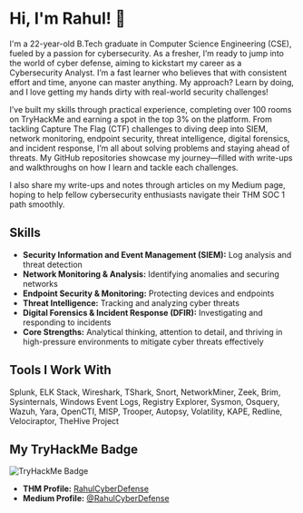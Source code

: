 # Hi, I'm Rahul! 👋

I'm a 22-year-old B.Tech graduate in Computer Science Engineering (CSE), fueled by a passion for cybersecurity. 
As a fresher, I’m ready to jump into the world of cyber defense, aiming to kickstart my career as a Cybersecurity Analyst. I’m a fast learner who believes that with consistent effort and time, anyone can master anything. My approach? Learn by doing, and I love getting my hands dirty with real-world security challenges!

I’ve built my skills through practical experience, completing over 100 rooms on TryHackMe and earning a spot in the top 3% on the platform. From tackling Capture The Flag (CTF) challenges to diving deep into SIEM, network monitoring, endpoint security, threat intelligence, digital forensics, and incident response, I’m all about solving problems and staying ahead of threats. My GitHub repositories showcase my journey—filled with write-ups and walkthroughs on how I learn and tackle each challenges.

I also share my write-ups and notes through articles on my Medium page, hoping to help fellow cybersecurity enthusiasts navigate their THM SOC 1 path smoothly. 

## Skills
- **Security Information and Event Management (SIEM):** Log analysis and threat detection
- **Network Monitoring & Analysis:** Identifying anomalies and securing networks
- **Endpoint Security & Monitoring:** Protecting devices and endpoints
- **Threat Intelligence:** Tracking and analyzing cyber threats
- **Digital Forensics & Incident Response (DFIR):** Investigating and responding to incidents
- **Core Strengths:** Analytical thinking, attention to detail, and thriving in high-pressure environments to mitigate cyber threats effectively

## Tools I Work With
Splunk, ELK Stack, Wireshark, TShark, Snort, NetworkMiner, Zeek, Brim, Sysinternals, Windows Event Logs, Registry Explorer, Sysmon, Osquery, Wazuh, Yara, OpenCTI, MISP, Trooper, Autopsy, Volatility, KAPE, Redline, Velociraptor, TheHive Project

## My TryHackMe Badge
<img src="https://tryhackme-badges.s3.amazonaws.com/RahulCyberDefense.png" alt="TryHackMe Badge" />

- **THM Profile:** [RahulCyberDefense](https://tryhackme.com/p/RahulCyberDefense)
- **Medium Profile:** [@RahulCyberDefense](https://medium.com/@RahulCyberDefense)
